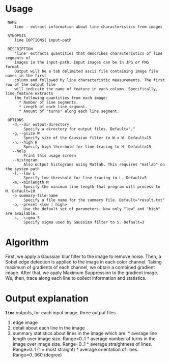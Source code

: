 # Usage #

```
 NAME
    line - extract information about line characteristics from images
 
 SYNOPSIS
    line [OPTIONS] input-path
 
 DESCRIPTION
    'line' extracts quantities that describes characteristics of line segments of
    images in the input-path. Input images can be in JPG or PNG format.
    Output will be a tab delimited ascii file containing image file names in the first
    column and followed by line characteristic measurements. The first row of the output file
    will indicate the name of feature in each column. Specifically, line_feature extracts 
    the following quantities from each image:
      * Number of line segments.
      * Length of each line segment.
      * Amount of "turns" along each line segment.
 
 OPTIONS
   -d,--dir output-directory
        Specify a directory for output files. Default="."
   -g,--gsize W
        Specify size of the Gaussian filter to W x W. Default=15
   -h,--high H
        Specify high threshold for line tracing to H. Default=15
   --help
        Print this usage screen
   --histogram
        Also output histograms using Matlab. This requires "matlab" on the system path
   -l,--low L
        Specify low threshold for line tracing to L. Default=5
   -m,--minlength M
        Specify the minimum line length that program will process to M. Default=10
   -o summary-file-name
        Specify a file name for the summary file. Default="result.txt"
   -p,--preset <low | high>
        Use the default set of parameters. Now only "low" and "high" are available.
   -s,--sigma S
        Specify sigma used by Gaussian filter to S. Default=3
```

# Algorithm #

First, we apply a Gaussian blur filter to the image to remove noise. Then, a Sobel edge detection is applied to the image in each color channel. Taking maximum of gradients of each channel, we obtain a combined gradient image. After that, we apply Maximum Suppression to the gradient image. We, then, trace along each line to collect information and statistics.

# Output explanation #

**`line`** outputs, for each input image, three output files.
  1. edge image
  1. detail about each line in the image
  1. summary statistics about lines in the image which are:
    * average line length over image size. Range=0..1
    * average number of turns in the image over image size. Range=0..1
    * average straightness of lines. Range=0..1 (1 = most straight)
    * average orientation of lines. Range=0..360 (degree)